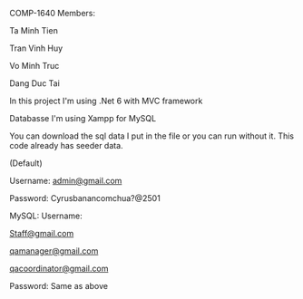 COMP-1640
Members: 

Ta Minh Tien 

Tran Vinh Huy

Vo Minh Truc

Dang Duc Tai

In this project I'm using .Net 6 with MVC framework

Databasse I'm using Xampp for MySQL

You can download the sql data I put in the file or you can run without it. This code already has seeder data. 


(Default) 

Username: admin@gmail.com

Password: Cyrusbanancomchua?@2501

MySQL:
Username: 

Staff@gmail.com

qamanager@gmail.com

qacoordinator@gmail.com

Password: Same as above

